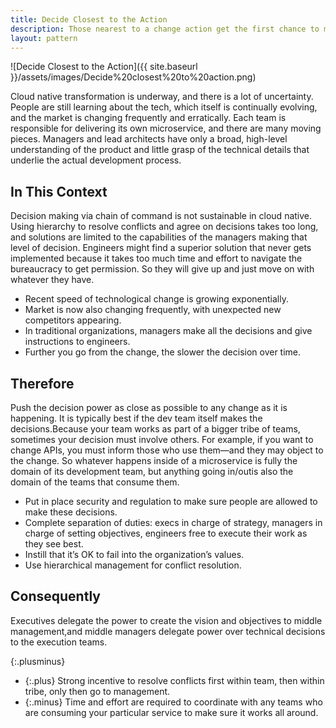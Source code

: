 ```yaml
---
title: Decide Closest to the Action
description: Those nearest to a change action get the first chance to make any decisions related to it
layout: pattern
---
```


![Decide Closest to the Action]({{ site.baseurl }}/assets/images/Decide%20closest%20to%20action.png)

Cloud native transformation is underway, and there is a lot of uncertainty. People are still learning about the tech, which itself is continually evolving, and the market is changing frequently and erratically. Each team is responsible for delivering its own microservice, and there are many moving pieces. Managers and lead architects have only a broad, high-level understanding of the product and little grasp of the technical details that underlie the actual development process.

## In This Context

Decision making via chain of command is not sustainable in cloud native. Using hierarchy to resolve conflicts and agree on decisions takes too long, and solutions are limited to the capabilities of the managers making that level of decision. Engineers might find a superior solution that never gets implemented because it takes too much time and effort to navigate the bureaucracy to get permission. So they will give up and just move on with whatever they have.

- Recent speed of technological change is growing exponentially.
- Market is now also changing frequently, with unexpected new competitors appearing.
- In traditional organizations, managers make all the decisions and give instructions to engineers.
- Further you go from the change, the slower the decision over time.

## Therefore

Push the decision power as close as possible to any change as it is happening. It is typically best if the dev team itself makes the decisions.Because your team works as part of a bigger tribe of teams, sometimes your decision must involve others. For example, if you want to change APIs, you must inform those who use them—and they may object to the change. So whatever happens inside of a microservice is fully the domain of its development team, but anything going in/outis also the domain of the teams that consume them.

- Put in place security and regulation to make sure people are allowed to make these decisions.
- Complete separation of duties: execs in charge of strategy, managers in charge of setting objectives, engineers free to execute their work as they see best.
- Instill that it’s OK to fail into the organization’s values.
- Use hierarchical management for conflict resolution.

## Consequently

Executives delegate the power to create the vision and objectives to middle management,and middle managers delegate power over technical decisions to the execution teams.

{:.plusminus}
- {:.plus} Strong incentive to resolve conflicts first within team, then within tribe, only then go to management.
- {:.minus} Time and effort are required to coordinate with any teams who are consuming your particular service to make sure it works all around.
